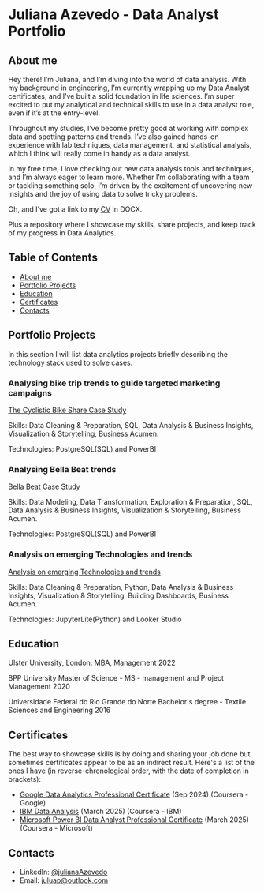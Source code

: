 # Juliana Azevedo - Data Analyst Portfolio

## About me
Hey there! I’m Juliana, and I’m diving into the world of data analysis. With my background in engineering, I’m currently wrapping up my Data Analyst certificates, and I’ve built a solid foundation in life sciences. I’m super excited to put my analytical and technical skills to use in a data analyst role, even if it’s at the entry-level.

Throughout my studies, I’ve become pretty good at working with complex data and spotting patterns and trends. I’ve also gained hands-on experience with lab techniques, data management, and statistical analysis, which I think will really come in handy as a data analyst.

In my free time, I love checking out new data analysis tools and techniques, and I’m always eager to learn more. Whether I’m collaborating with a team or tackling something solo, I’m driven by the excitement of uncovering new insights and the joy of using data to solve tricky problems.

Oh, and I’ve got a link to my [CV](https://github.com/Juliana-89/Juliana-Azevedo-Data-Analyst-Portfolio/blob/main/Juliana%20Azevedo-CV%20english.docx) in DOCX. 

Plus a repository where I showcase my skills, share projects, and keep track of my progress in Data Analytics. 

## Table of Contents
- [About me](https://github.com/Juliana-89/testrepo/edit/main/README.md#about-me)
- [Portfolio Projects](https://github.com/Juliana-89/testrepo/edit/main/README.md#portfolio-projects)
- [Education](https://github.com/Juliana-89/testrepo/edit/main/README.md#education)
- [Certificates](https://github.com/Juliana-89/testrepo/edit/main/README.md#certificates)
- [Contacts](https://github.com/Juliana-89/testrepo/edit/main/README.md#contacts)
## Portfolio Projects
In this section I will list data analytics projects briefly describing the technology stack used to solve cases.

### Analysing bike trip trends to guide targeted marketing campaigns
[The Cyclistic Bike Share Case Study](https://github.com/Juliana-89/Project-Cyclistic-Google-Case-Study/tree/main)

Skills: Data Cleaning & Preparation, SQL, Data Analysis & Business Insights, Visualization & Storytelling, Business Acumen.

Technologies: PostgreSQL(SQL) and PowerBI

### Analysing Bella Beat trends 
[Bella Beat Case Study](https://github.com/Juliana-89/Bellabeat-Case-Study-SQL-and-Power-BI/tree/main)

Skills: Data Modeling, Data Transformation, Exploration & Preparation, SQL, Data Analysis & Business Insights, Visualization & Storytelling, Business Acumen.

Technologies: PostgreSQL(SQL) and PowerBI

### Analysis on emerging Technologies and trends
[Analysis on emerging Technologies and trends](https://github.com/Juliana-89/Analysis-on-emerging-Technologies-and-trends/tree/main)

Skills: Data Cleaning & Preparation, Python, Data Analysis & Business Insights, Visualization & Storytelling, Building Dashboards, Business Acumen.

Technologies: JupyterLite(Python) and Looker Studio

## Education
Ulster University, London: 
MBA, Management
2022

BPP University
Master of Science - MS - management and Project Management
2020

Universidade Federal do Rio Grande do Norte
Bachelor's degree - Textile Sciences and Engineering
2016

## Certificates
The best way to showcase skills is by doing and sharing your job done but sometimes certificates appear to be as an indirect result. Here's a list of the ones I have (in reverse-chronological order, with the date of completion in brackets):
- [Google Data Analytics Professional Certificate](https://www.credly.com/badges/9ac93e36-90b3-414b-9365-9667ae7b0ddd/linked_in_profile) (Sep 2024) (Coursera - Google)
- [IBM Data Analysis](https://www.credly.com/badges/6aaec0ee-dbd6-4f49-a3cd-a85cd7111a20/linked_in_profile) (March 2025) (Coursera - IBM)
- [Microsoft Power BI Data Analyst Professional Certificate](https://www.credly.com/badges/56619b7b-4a2d-40a2-8c74-dba5b7e637d5/linked_in_profile) (March 2025) (Coursera - Microsoft)

## Contacts
- LinkedIn: [@julianaAzevedo](https://www.linkedin.com/in/juliana-azevedo-96a12114b/)
- Email: juluap@outlook.com
